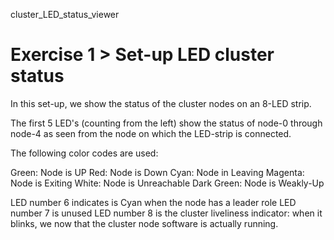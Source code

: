 cluster_LED_status_viewer

# Exercise 1 > Set-up LED cluster status

In this set-up, we show the status of the cluster nodes on an 8-LED strip.

The first 5 LED's (counting from the left) show the status of node-0 through node-4 as seen from the node on which the LED-strip is connected.

The following color codes are used:

Green:      Node is UP
Red:        Node is Down
Cyan:       Node in Leaving
Magenta:    Node is Exiting
White:      Node is Unreachable
Dark Green: Node is Weakly-Up

LED number 6 indicates is Cyan when the node has a leader role
LED number 7 is unused
LED number 8 is the cluster liveliness indicator: when it blinks, we now that the cluster node software is actually running.